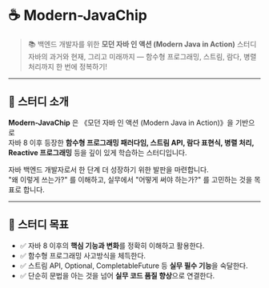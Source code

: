 # ☕️ Modern-JavaChip

> 📚 백엔드 개발자를 위한 **모던 자바 인 액션 (Modern Java in Action)** 스터디  
> 자바의 과거와 현재, 그리고 미래까지 — 함수형 프로그래밍, 스트림, 람다, 병렬 처리까지 한 번에 정복하기!

---

## 🚀 스터디 소개

**Modern-JavaChip** 은 《모던 자바 인 액션 (Modern Java in Action)》을 기반으로  
자바 8 이후 등장한 **함수형 프로그래밍 패러다임, 스트림 API, 람다 표현식, 병렬 처리, Reactive 프로그래밍** 등을 깊이 있게 학습하는 스터디입니다.

자바 백엔드 개발자로서 한 단계 더 성장하기 위한 발판을 마련합니다.  
"왜 이렇게 쓰는가?" 를 이해하고, 실무에서 "어떻게 써야 하는가?" 를 고민하는 것을 목표로 합니다.

---

## 🎯 스터디 목표

- ✅ 자바 8 이후의 **핵심 기능과 변화**를 정확히 이해하고 활용한다.
- ✅ 함수형 프로그래밍 사고방식을 체득한다.
- ✅ 스트림 API, Optional, CompletableFuture 등 **실무 필수 기능**을 숙달한다.
- ✅ 단순히 문법을 아는 것을 넘어 **실무 코드 품질 향상**으로 연결한다.
